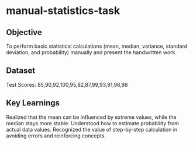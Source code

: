 # manual-statistics-task

## Objective
To perform basic statistical calculations (mean, median, variance, standard deviation, and probability) manually and present the handwritten work.

## Dataset
Test Scores: 85,90,92,100,95,82,87,99,93,91,96,98

## Key Learnings
Realized that the mean can be influenced by extreme values, while the median stays more stable.
Understood how to estimate probability from actual data values.
Recognized the value of step-by-step calculation in avoiding errors and reinforcing concepts.
